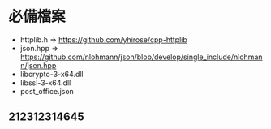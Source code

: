# 必備檔案
+ httplib.h => https://github.com/yhirose/cpp-httplib
+ json.hpp  => https://github.com/nlohmann/json/blob/develop/single_include/nlohmann/json.hpp
+ libcrypto-3-x64.dll
+ libssl-3-x64.dll 
+ post_office.json

## 212312314645